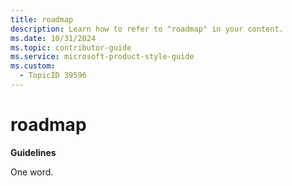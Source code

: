 ```yaml
---
title: roadmap
description: Learn how to refer to "roadmap" in your content.
ms.date: 10/31/2024
ms.topic: contributor-guide
ms.service: microsoft-product-style-guide
ms.custom:
  - TopicID 39596
---
```



# roadmap

**Guidelines**

One word.

